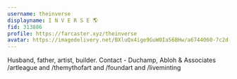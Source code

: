 ```yaml
---
username: theinverse
displayname: I N V E R S E 🌎
fid: 313886
profile: https://farcaster.xyz/theinverse
avatar: https://imagedelivery.net/BXluQx4ige9GuW0Ia56BHw/a6744060-7c2d-42ba-470f-1a973c6efd00/rectcrop3
---
```


Husband, father, artist, builder. Contact - Duchamp, Abloh & Associates /artleague and /themythofart and /foundart and /liveminting
